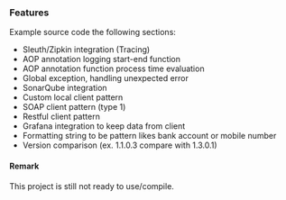

### Features
Example source code the following sections:

* Sleuth/Zipkin integration (Tracing)
* AOP annotation logging start-end function
* AOP annotation function process time evaluation 
* Global exception, handling unexpected error
* SonarQube integration 
* Custom local client pattern
* SOAP client pattern (type 1)
* Restful client pattern 
* Grafana integration to keep data from client
* Formatting string to be pattern likes bank account or mobile number
* Version comparison (ex. 1.1.0.3 compare with 1.3.0.1)

#### Remark
This project is still not ready to use/compile.